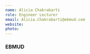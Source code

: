 ```yaml
---
name: Alicia Chakrabarti
role: Engineer Lecturer
email: Alicia.Chakrabarti@ebmud.com
website: 
photo: 
---
```

### EBMUD